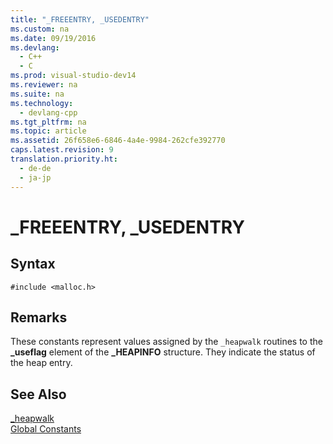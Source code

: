 ```yaml
---
title: "_FREEENTRY, _USEDENTRY"
ms.custom: na
ms.date: 09/19/2016
ms.devlang: 
  - C++
  - C
ms.prod: visual-studio-dev14
ms.reviewer: na
ms.suite: na
ms.technology: 
  - devlang-cpp
ms.tgt_pltfrm: na
ms.topic: article
ms.assetid: 26f658e6-6846-4a4e-9984-262cfe392770
caps.latest.revision: 9
translation.priority.ht: 
  - de-de
  - ja-jp
---
```

# _FREEENTRY, _USEDENTRY
## Syntax  
  
```  
#include <malloc.h>  
```  
  
## Remarks  
 These constants represent values assigned by the `_heapwalk` routines to the **_useflag** element of the **_HEAPINFO** structure. They indicate the status of the heap entry.  
  
## See Also  
 [_heapwalk](../vs140/_heapwalk.md)   
 [Global Constants](../vs140/Global-Constants.md)